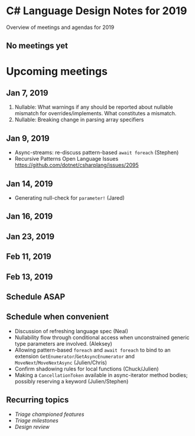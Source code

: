 # C# Language Design Notes for 2019

Overview of meetings and agendas for 2019

## No meetings yet

# Upcoming meetings

## Jan 7, 2019

1. Nullable: What warnings if any should be reported about nullable mismatch
   for overrides/implements. What constitutes a mismatch.
2. Nullable: Breaking change in parsing array specifiers 

## Jan 9, 2019

- Async-streams: re-discuss pattern-based `await foreach` (Stephen)
- Recursive Patterns Open Language Issues https://github.com/dotnet/csharplang/issues/2095

## Jan 14, 2019

- Generating null-check for `parameter!` (Jared)

## Jan 16, 2019

## Jan 23, 2019

## Feb 11, 2019

## Feb 13, 2019

## Schedule ASAP

## Schedule when convenient

- Discussion of refreshing language spec (Neal)
- Nullability flow through conditional access when unconstrained generic type parameters are involved. (Aleksey)
- Allowing pattern-based `foreach` and `await foreach` to bind to an extension `GetEnumerator`/`GetAsyncEnumerator` and `MoveNext`/`MoveNextAsync` (Julien/Chris)
- Confirm shadowing rules for local functions (Chuck/Julien)
- Making a `CancellationToken` available in async-iterator method bodies; possibly reserving a keyword (Julien/Stephen)

## Recurring topics

- *Triage championed features*
- *Triage milestones*
- *Design review*
